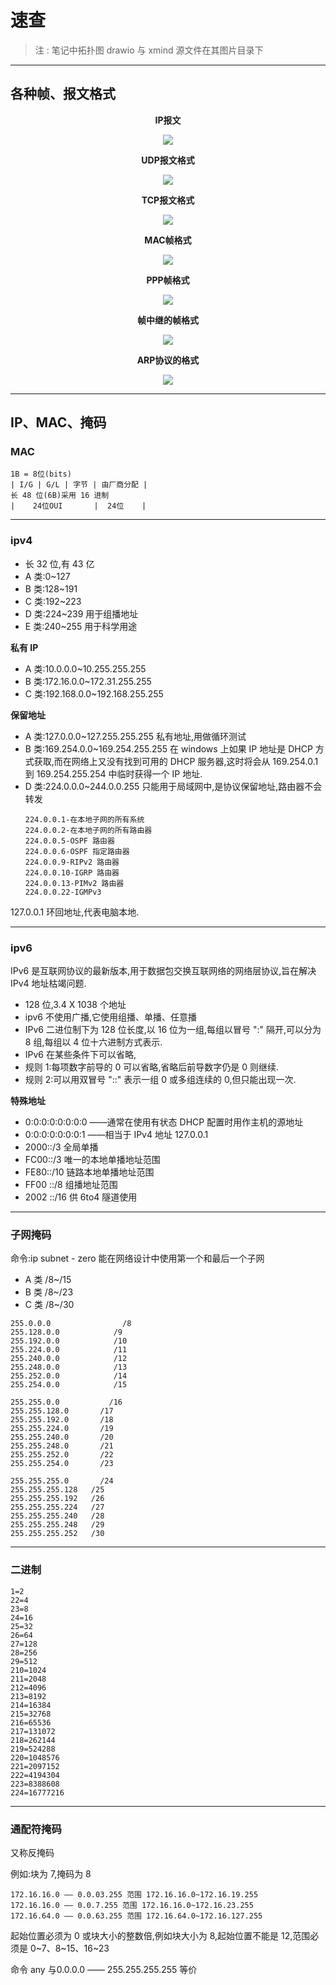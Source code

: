 # 速查

> 注 : 笔记中拓扑图 drawio 与 xmind 源文件在其图片目录下

---

## 各种帧、报文格式

<p align="center"><b>IP报文</b></p>
<p align="center">
    <img src="../../../assets/img/Integrated/Network/速查/1.png">
</p>

<p align="center"><b>UDP报文格式</b></p>
<p align="center">
    <img src="../../../assets/img/Integrated/Network/速查/2.png">
</p>

<p align="center"><b>TCP报文格式</b></p>
<p align="center">
    <img src="../../../assets/img/Integrated/Network/速查/3.png">
</p>

<p align="center"><b>MAC帧格式</b></p>
<p align="center">
    <img src="../../../assets/img/Integrated/Network/速查/4.png">
</p>

<p align="center"><b>PPP帧格式</b></p>
<p align="center">
    <img src="../../../assets/img/Integrated/Network/速查/5.png">
</p>

<p align="center"><b>帧中继的帧格式</b></p>
<p align="center">
    <img src="../../../assets/img/Integrated/Network/速查/6.png">
</p>

<p align="center"><b>ARP协议的格式</b></p>
<p align="center">
    <img src="../../../assets/img/Integrated/Network/速查/7.png">
</p>

---

## IP、MAC、掩码
### MAC

```
1B = 8位(bits)
| I/G | G/L | 字节 | 由厂商分配 |
长 48 位(6B)采用 16 进制
|    24位OUI       |  24位    |
```

---

### ipv4

- 长 32 位,有 43 亿
- A 类:0~127
- B 类:128~191
- C 类:192~223
- D 类:224~239 用于组播地址
- E 类:240~255 用于科学用途

**私有 IP**

- A 类:10.0.0.0~10.255.255.255
- B 类:172.16.0.0~172.31.255.255
- C 类:192.168.0.0~192.168.255.255

**保留地址**

- A 类:127.0.0.0~127.255.255.255 私有地址,用做循环测试
- B 类:169.254.0.0~169.254.255.255 在 windows 上如果 IP 地址是 DHCP 方式获取,而在网络上又没有找到可用的 DHCP 服务器,这时将会从 169.254.0.1 到 169.254.255.254 中临时获得一个 IP 地址.
- D 类:224.0.0.0~244.0.0.255 只能用于局域网中,是协议保留地址,路由器不会转发
    ```
    224.0.0.1-在本地子网的所有系统
    224.0.0.2-在本地子网的所有路由器
    224.0.0.5-OSPF 路由器
    224.0.0.6-OSPF 指定路由器
    224.0.0.9-RIPv2 路由器
    224.0.0.10-IGRP 路由器
    224.0.0.13-PIMv2 路由器
    224.0.0.22-IGMPv3
    ```

127.0.0.1 环回地址,代表电脑本地.

---

### ipv6

IPv6 是互联网协议的最新版本,用于数据包交换互联网络的网络层协议,旨在解决 IPv4 地址枯竭问题.

- 128 位,3.4 X 1038 个地址
- ipv6 不使用广播,它使用组播、单播、任意播
- IPv6 二进位制下为 128 位长度,以 16 位为一组,每组以冒号 ":" 隔开,可以分为 8 组,每组以 4 位十六进制方式表示.
- IPv6 在某些条件下可以省略,
- 规则 1:每项数字前导的 0 可以省略,省略后前导数字仍是 0 则继续.
- 规则 2:可以用双冒号 "::" 表示一组 0 或多组连续的 0,但只能出现一次.

**特殊地址**
- 0:0:0:0:0:0:0:0 ——通常在使用有状态 DHCP 配置时用作主机的源地址
- 0:0:0:0:0:0:0:1 ——相当于 IPv4 地址 127.0.0.1
- 2000::/3 全局单播
- FC00::/3 唯一的本地单播地址范围
- FE80::/10 链路本地单播地址范围
- FF00 ::/8 组播地址范围
- 2002 ::/16 供 6to4 隧道使用

---

### 子网掩码

命令:ip subnet - zero 能在网络设计中使用第一个和最后一个子网

- A 类 /8~/15
- B 类 /8~/23
- C 类 /8~/30

```
255.0.0.0                /8
255.128.0.0            /9
255.192.0.0            /10
255.224.0.0            /11
255.240.0.0            /12
255.248.0.0            /13
255.252.0.0            /14
255.254.0.0            /15

255.255.0.0           /16
255.255.128.0       /17
255.255.192.0       /18
255.255.224.0       /19
255.255.240.0       /20
255.255.248.0       /21
255.255.252.0       /22
255.255.254.0       /23

255.255.255.0       /24
255.255.255.128   /25
255.255.255.192   /26
255.255.255.224   /27
255.255.255.240   /28
255.255.255.248   /29
255.255.255.252   /30
```

---

### 二进制

```
1=2
22=4
23=8
24=16
25=32
26=64
27=128
28=256
29=512
210=1024
211=2048
212=4096
213=8192
214=16384
215=32768
216=65536
217=131072
218=262144
219=524288
220=1048576
221=2097152
222=4194304
223=8388608
224=16777216
```

---

### 通配符掩码

又称反掩码

例如:块为 7,掩码为 8

```
172.16.16.0 —— 0.0.03.255 范围 172.16.16.0~172.16.19.255
172.16.16.0 —— 0.0.7.255 范围 172.16.16.0~172.16.23.255
172.16.64.0 —— 0.0.63.255 范围 172.16.64.0~172.16.127.255
```
起始位置必须为 0 或块大小的整数倍,例如块大小为 8,起始位置不能是 12,范围必须是 0~7、8~15、16~23

命令 any 与0.0.0.0 —— 255.255.255.255 等价
